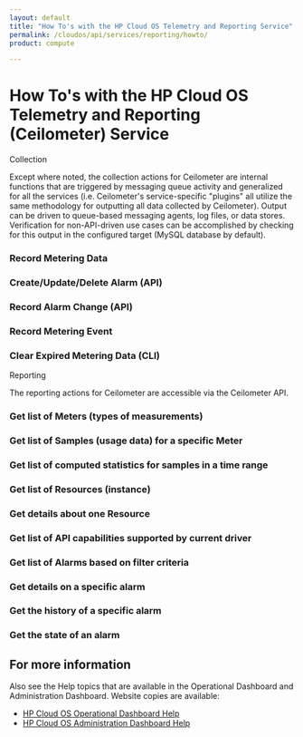 ```yaml
---
layout: default
title: "How To's with the HP Cloud OS Telemetry and Reporting Service"
permalink: /cloudos/api/services/reporting/howto/
product: compute

---
```

# How To's with the HP Cloud OS Telemetry and Reporting (Ceilometer) Service #

Collection

Except where noted, the collection actions for Ceilometer are internal functions that are triggered by messaging queue activity and generalized for all the services (i.e. Ceilometer's service-specific "plugins" all utilize the same methodology for outputting all data collected by Ceilometer). Output can be driven to queue-based messaging agents, log files, or data stores. Verification for non-API-driven use cases can be accomplished by checking for this output in the configured target (MySQL database by default).

### Record Metering Data


### Create/Update/Delete Alarm (API)


### Record Alarm Change (API)


### Record Metering Event


### Clear Expired Metering Data (CLI)

 
Reporting

The reporting actions for Ceilometer are accessible via the Ceilometer API.

### Get list of Meters (types of measurements)


### Get list of Samples (usage data) for a specific Meter


### Get list of computed statistics for samples in a time range


### Get list of Resources (instance)


### Get details about one Resource


### Get list of API capabilities supported by current driver


### Get list of Alarms based on filter criteria


### Get details on a specific alarm


### Get the history of a specific alarm


### Get the state of an alarm


	
## For more information ##

Also see the Help topics that are available in the Operational Dashboard and Administration Dashboard.  Website copies are available:

* [HP Cloud OS Operational Dashboard Help](/cloudos/manage/operational-dashboard/)
* [HP Cloud OS Administration Dashboard Help](/cloudos/manage/administration-dashboard/)